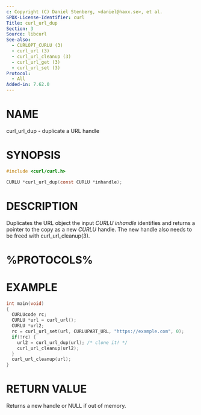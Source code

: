 ```yaml
---
c: Copyright (C) Daniel Stenberg, <daniel@haxx.se>, et al.
SPDX-License-Identifier: curl
Title: curl_url_dup
Section: 3
Source: libcurl
See-also:
  - CURLOPT_CURLU (3)
  - curl_url (3)
  - curl_url_cleanup (3)
  - curl_url_get (3)
  - curl_url_set (3)
Protocol:
  - All
Added-in: 7.62.0
---
```


# NAME

curl_url_dup - duplicate a URL handle

# SYNOPSIS

~~~c
#include <curl/curl.h>

CURLU *curl_url_dup(const CURLU *inhandle);
~~~

# DESCRIPTION

Duplicates the URL object the input *CURLU* *inhandle* identifies and
returns a pointer to the copy as a new *CURLU* handle. The new handle also
needs to be freed with curl_url_cleanup(3).

# %PROTOCOLS%

# EXAMPLE

~~~c
int main(void)
{
  CURLUcode rc;
  CURLU *url = curl_url();
  CURLU *url2;
  rc = curl_url_set(url, CURLUPART_URL, "https://example.com", 0);
  if(!rc) {
    url2 = curl_url_dup(url); /* clone it! */
    curl_url_cleanup(url2);
  }
  curl_url_cleanup(url);
}
~~~

# RETURN VALUE

Returns a new handle or NULL if out of memory.
